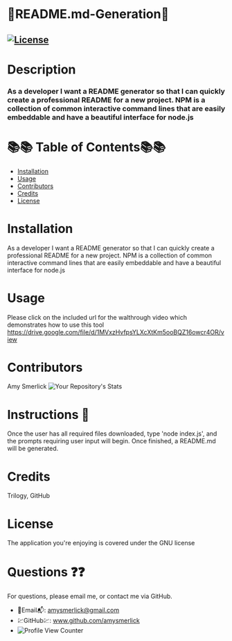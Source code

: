 
  # 🌺README.md-Generation🌺
  ## [![License](https://img.shields.io/badge/License-GPLv3-blue.svg)](https://www.gnu.org/licenses/gpl-3.0)
  # Description
  ### As a developer I want a README generator so that I can quickly create a professional README for a new project. NPM is a collection of common interactive command lines that are easily embeddable and have a beautiful interface for node.js
  # 📚📚 Table of Contents📚📚
  * [Installation](#installation)
  * [Usage](#usage)
  * [Contributors](#contributors)
  * [Credits](#credits)
  * [License](#license)
  
  # Installation
  As a developer I want a README generator so that I can quickly create a professional README for a new project. NPM is a collection of common interactive command lines that are easily embeddable and have a beautiful interface for node.js
  # Usage
  Please click on the included url for the walthrough video which demonstrates how to use this tool
  https://drive.google.com/file/d/1MVxzHvfpsYLXcXtKm5ooBQZ16owcr4OR/view
  # Contributors
  Amy Smerlick
  ![Your Repository's Stats](https://github-readme-stats.vercel.app/api/top-langs/?username=amysmerlick&theme=blue-green)
  # Instructions 👀
  Once the user has all required files downloaded, type 'node index.js', and the prompts requiring user input will begin. Once finished, a README.md will be generated.
  # Credits
  Trilogy, GitHub
  # License
  The application you're enjoying is covered under the GNU license
  # Questions ❓❓
  For questions, please email me, or contact me via GitHub.
  * 📧Email📬: amysmerlick@gmail.com
  * 💹GitHub💹: www.github.com/amysmerlick
  * ![Profile View Counter](https://komarev.com/ghpvc/?username=amysmerlick)